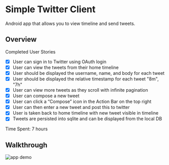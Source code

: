 # Simple Twitter Client
Android app that allows you to view timeline and send tweets.

## Overview
Completed User Stories
- [x] User can sign in to Twitter using OAuth login
- [x] User can view the tweets from their home timeline
- [x] User should be displayed the username, name, and body for each tweet
- [x] User should be displayed the relative timestamp for each tweet "8m", "7h"
- [x] User can view more tweets as they scroll with infinite pagination
- [x] User can compose a new tweet
- [x] User can click a “Compose” icon in the Action Bar on the top right
- [x] User can then enter a new tweet and post this to twitter
- [x] User is taken back to home timeline with new tweet visible in timeline
- [x] Tweets are persisted into sqlite and can be displayed from the local DB

Time Spent: 7 hours

## Walkthrough
![app demo](./twitter_demo.gif.gif)
